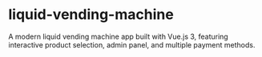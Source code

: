 # liquid-vending-machine
 A modern liquid vending machine app built with Vue.js 3, featuring interactive product selection, admin panel, and multiple payment methods.
